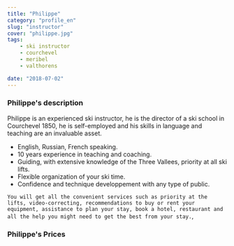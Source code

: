 ```yaml
---
title: "Philippe"
category: "profile_en"
slug: "instructor"
cover: "philippe.jpg"
tags:
    - ski instructor
    - courchevel
    - meribel
    - valthorens

date: "2018-07-02"
---
```


### Philippe's description

Philippe is an experienced ski instructor, he is the director of a ski school in Courchevel 1850, he is self-employed and his skills in language and teaching are an invaluable asset.

* English, Russian, French speaking.
* 10 years experience in teaching and coaching. 
* Guiding, with extensive knowledge of the Three Vallees, priority at all ski lifts.
* Flexible organization of your ski time.
* Confidence and technique developpement with any type of public.

`You will get all the convenient services such as priority at the lifts, video-correcting, recommendations to buy or rent your equipment, assistance to plan your stay, book a hotel, restaurant and all the help you might need to get the best from your stay.`,

### Philippe's Prices
